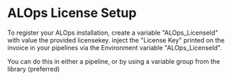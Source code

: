 # ALOps License Setup
To register your ALOps installation, create a variable "ALOps_LicenseId" with value the provided licensekey.
inject the "License Key" printed on the invoice in your pipelines via the Environment variable "ALOps_LicenseId".

You can do this in either a pipeline, or by using a variable group from the library (preferred)
